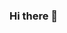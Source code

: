 ### Hi there 👋

<!--
**trnqbao/trnqbao** is a ✨ _special_ ✨ repository because its `README.md` (this file) appears on your GitHub profile.

Here are some ideas to get you started:

- 🔭 I’m currently a junior student at TDTU.

